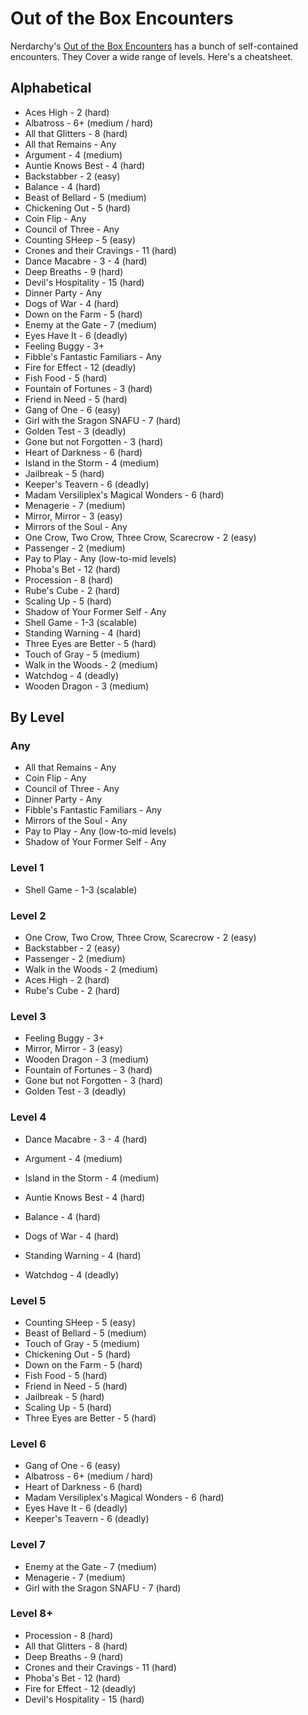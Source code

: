 # Out of the Box Encounters

Nerdarchy's [Out of the Box Encounters](https://nerdarchy.com/product-category/adventures-supplements/out-of-the-box/) has a bunch of self-contained encounters.
They Cover a wide range of levels.  Here's a cheatsheet.

## Alphabetical

* Aces High - 2 (hard)
* Albatross - 6+ (medium / hard)
* All that Glitters - 8 (hard)
* All that Remains - Any
* Argument - 4 (medium)
* Auntie Knows Best - 4 (hard)
* Backstabber - 2 (easy)
* Balance - 4 (hard)
* Beast of Bellard - 5 (medium)
* Chickening Out - 5 (hard)
* Coin Flip - Any
* Council of Three - Any
* Counting SHeep - 5 (easy)
* Crones and their Cravings - 11 (hard)
* Dance Macabre - 3 - 4 (hard)
* Deep Breaths - 9 (hard)
* Devil's Hospitality - 15 (hard)
* Dinner Party - Any
* Dogs of War - 4 (hard)
* Down on the Farm - 5 (hard)
* Enemy at the Gate - 7 (medium)
* Eyes Have It - 6 (deadly)
* Feeling Buggy - 3+
* Fibble's Fantastic Familiars - Any
* Fire for Effect - 12 (deadly)
* Fish Food - 5 (hard)
* Fountain of Fortunes - 3 (hard)
* Friend in Need - 5 (hard)
* Gang of One - 6 (easy)
* Girl with the Sragon SNAFU - 7 (hard)
* Golden Test - 3 (deadly)
* Gone but not Forgotten - 3 (hard)
* Heart of Darkness - 6 (hard)
* Island in the Storm - 4 (medium)
* Jailbreak - 5 (hard)
* Keeper's Teavern - 6 (deadly)
* Madam Versiliplex's Magical Wonders - 6 (hard)
* Menagerie - 7 (medium)
* Mirror, Mirror - 3 (easy)
* Mirrors of the Soul - Any
* One Crow, Two Crow, Three Crow, Scarecrow - 2 (easy)
* Passenger - 2 (medium)
* Pay to Play - Any (low-to-mid levels)
* Phoba's Bet - 12 (hard)
* Procession - 8 (hard)
* Rube's Cube - 2 (hard)
* Scaling Up - 5 (hard)
* Shadow of Your Former Self - Any
* Shell Game - 1-3 (scalable)
* Standing Warning - 4 (hard)
* Three Eyes are Better - 5 (hard)
* Touch of Gray - 5 (medium)
* Walk in the Woods - 2 (medium)
* Watchdog - 4 (deadly)
* Wooden Dragon - 3 (medium)


## By Level

### Any

* All that Remains - Any
* Coin Flip - Any
* Council of Three - Any
* Dinner Party - Any
* Fibble's Fantastic Familiars - Any
* Mirrors of the Soul - Any
* Pay to Play - Any (low-to-mid levels)
* Shadow of Your Former Self - Any

### Level 1

* Shell Game - 1-3 (scalable)

### Level 2

* One Crow, Two Crow, Three Crow, Scarecrow - 2 (easy)
* Backstabber - 2 (easy)
* Passenger - 2 (medium)
* Walk in the Woods - 2 (medium)
* Aces High - 2 (hard)
* Rube's Cube - 2 (hard)

### Level 3

* Feeling Buggy - 3+
* Mirror, Mirror - 3 (easy)
* Wooden Dragon - 3 (medium)
* Fountain of Fortunes - 3 (hard)
* Gone but not Forgotten - 3 (hard)
* Golden Test - 3 (deadly)

### Level 4

* Dance Macabre - 3 - 4 (hard)

* Argument - 4 (medium)
* Island in the Storm - 4 (medium)
* Auntie Knows Best - 4 (hard)
* Balance - 4 (hard)
* Dogs of War - 4 (hard)
* Standing Warning - 4 (hard)
* Watchdog - 4 (deadly)

### Level 5

* Counting SHeep - 5 (easy)
* Beast of Bellard - 5 (medium)
* Touch of Gray - 5 (medium)
* Chickening Out - 5 (hard)
* Down on the Farm - 5 (hard)
* Fish Food - 5 (hard)
* Friend in Need - 5 (hard)
* Jailbreak - 5 (hard)
* Scaling Up - 5 (hard)
* Three Eyes are Better - 5 (hard)

### Level 6

* Gang of One - 6 (easy)
* Albatross - 6+ (medium / hard)
* Heart of Darkness - 6 (hard)
* Madam Versiliplex's Magical Wonders - 6 (hard)
* Eyes Have It - 6 (deadly)
* Keeper's Teavern - 6 (deadly)

### Level 7

* Enemy at the Gate - 7 (medium)
* Menagerie - 7 (medium)
* Girl with the Sragon SNAFU - 7 (hard)

### Level 8+

* Procession - 8 (hard)
* All that Glitters - 8 (hard)
* Deep Breaths - 9 (hard)
* Crones and their Cravings - 11 (hard)
* Phoba's Bet - 12 (hard)
* Fire for Effect - 12 (deadly)
* Devil's Hospitality - 15 (hard)
